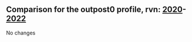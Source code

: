 ## Comparison for the outpost0 profile, rvn: [2020](https://github.com/PRO100KatYT/FortniteProfileRevisions/tree/main/profiles/outpost0/2020%20outpost0.json)-[2022](https://github.com/PRO100KatYT/FortniteProfileRevisions/tree/main/profiles/outpost0/2022%20outpost0.json)

No changes
